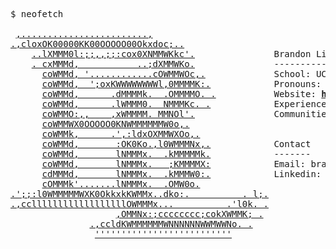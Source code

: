 <pre>
$ neofetch

 <a href=''>,........................,</a>
<a href=''>.,cloxOK00000KK00OOOOO00Okxdoc;..</a>
    <a href=''>..lXMMM0l:;;,,;;:cox0XNMMWKkc'.</a>               Brandon Li
    <a href=''>. cxMMMd,           ..;dXMMWKo.</a>               ----------
      <a href=''>coWMMd, '............cOWMMWOc,.</a>             School: UC Berkeley
      <a href=''>coWMMd,  ';oxKWWWWWWWWl,0MMMMK:.</a>            Pronouns: He/Him/His
      <a href=''>coWMMd,      .dMMMMk.  .OMMMMO. .</a>           Website: <strong><a href='https://brandonwli.com'>https://brandonwli.com</a></strong>
      <a href=''>coWMMd,      .lWMMM0.  NMMMKc. .</a>            Experience: <strong><a href='https://github.com/microsoft'>@Microsoft</a></strong>, <strong><a href='https://github.com/phetsims'>@PhET Interactive Simulations</a></strong>
      <a href=''>coWMMO:,,    ,xWMMMM. MMNOl'.</a>               Communities: <strong><a href='https://github.com/codebase-berkeley'>@Codebase</a></strong>, <strong><a href='https://github.com/fairviewhs'>@Fairview Web Team</a></strong>
      <a href=''>coWMMWX0OOOOO0KNWMMMMMMW0o,.</a>
      <a href=''>coWMMk,      .',:ldxOXMMWXOo,.</a>
      <a href=''>coWMMd,       :OK0Ko.,l0WMMMNx,.</a>            Contact
      <a href=''>coWMMd,       lNMMMx.  .kMMMMMk.</a>            -------
      <a href=''>coWMMd,       lNMMMx.   ;KMMMMX:</a>            Email: brandon.li@berkeley.edu
      <a href=''>cdMMMd,       lNMMMx.  .kMMMW0:.</a>            Linkedin: <strong><a href='https://www.linkedin.com/in/brandon-w-li'>https://www.linkedin.com/in/brandon-w-li</a></strong>
      <a href=''>cOMMMk'.......lNMMMx.  .OMW0o.</a>
<a href=''>.';;:l0WMMMMMWXK0OkkxkKWMMx..dko:.          . l;.</a>
<a href=''>.,ccllllllllllllllllllOWMMMx...          .'l0k. .</a>
                    <a href=''>,OMMNx:;cccccccc;cokXWMMK; .</a>
               <a href=''>.,ccldKWMMMMMMWNNNNNNWWMWWNo. .</a>
                <a href=''>''''''''''''''''''''''''''</a>
</pre>
